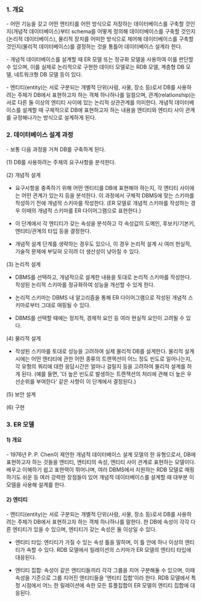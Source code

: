 ### 1. 개요

\- 어떤 기능을 갖고 어떤 엔티티를 어떤 방식으로 저장하는 데이터베이스를 구축할 것인지(개념적 데이터베이스)부터 schema를 어떻게 정의해 데이터베이스를 구축할 것인지(논리적 데이터베이스), 물리적 장치를 어떠한 방식으로 제어해 데이터베이스를 구축할 것인지(물리적 데이터베이스)를 결정하는 것을 통틀어 데이터베이스 설계라 한다. 

\- 개념적 데이터베이스를 설계할 때 ER 모델 또는 정규화 모델을 사용하여 이를 판단할 수 있으며, 이를 실제로 논리적으로 구현한 데이터 모델로는 RDB 모델, 계층형 DB 모델, 네트워크형 DB 모델 등이 있다.

\- 엔티티(entity)는 서로 구분되는 개별적 단위(사람, 사물, 장소 등)로서 DB를 사용하려는 주체가 DB에서 표현하고자 하는 객체 하나하나를 일컬으며, 관계(relationship)는 서로 다른 둘 이상의 엔티티 사이에 있는 논리적 상관관계를 의미한다. 개념적 데이터베이스를 설계할 때 구체적으로 DB에 표현하고자 하는 내용을 엔티티와 엔티티 사이 관계를 규정해나가는 방식으로 설계하게 된다.


### 2. 데이터베이스 설계 과정

\- 보통 다음 과정을 거쳐 DB를 구축하게 된다.

(1) DB를 사용하려는 주체의 요구사항을 분석한다.

(2) 개념적 설계

- 요구사항을 충족하기 위해 어떤 엔티티를 DB에 표현해야 하는지, 각 엔티티 사이에는 어떤 관계가 있는지 등을 분석한다. 이 과정에서 구체적 DBMS에 맞는 스키마를 작성하기 전에 개념적 스키마를 작성한다. (ER 모델로 개념적 스키마를 작성하는 경우 이때의 개념적 스키마를 ER 다이어그램으로 표현한다.)

- 이 단계에서 각 엔티티가 갖는 속성을 분석하고 각 속성값의 도메인, 후보키/기본키, 엔티티/관계의 타입 등을 결정한다.

- 개념적 설계 단계를 생략하는 경우도 있으나, 이 경우 논리적 설계 시 여러 현실적, 기술적 문제에 부딪혀 오히려 더 생산성이 낮아질 수 있다.

(3) 논리적 설계

- DBMS를 선택하고, 개념적으로 설계한 내용을 토대로 논리적 스키마를 작성한다. 작성된 논리적 스키마를 정규화하여 성능을 개선할 수 있게 한다.

- 논리적 스키마는 DBMS 내 알고리즘을 통해 ER 다이어그램으로 작성된 개념적 스키마로부터 그대로 매핑될 수 있다.

- DBMS를 선택할 때에는 정치적, 경제적 요인 등 여러 현실적 요인이 고려될 수 있다.

(4) 물리적 설계

- 작성된 스키마를 토대로 성능을 고려하여 실제 물리적 DB를 설계한다. 물리적 설계 시에는 어떤 엔티티에 관한 어떤 종류의 트랜잭션이 어느 정도 빈도로 일어나는지, 각 유형의 쿼리에 대한 응답시간은 얼마나 걸릴지 등을 고려하여 물리적 설계를 하게 된다. (예를 들면, '더 높은 빈도로 발생하는 트랜잭션의 처리에 관해 더 높은 우선순위를 부여한다' 같은 사항이 이 단계에서 결정된다.)

(5) 보안 설계

(6) 구현



### 3. ER 모델


#### 1) 개요

\- 1976년 P. P. Chen이 제안한 개념적 데이터베이스 설계 모델의 한 유형으로서, DB에 표현하고자 하는 것들을 엔티티, 엔티티의 속성, 엔티티 사이 관계로 표현하는 모델이다. 배우고 이해하기 쉽고 표현력이 뛰어나며, 여러 DBMS에서 지원하는 RDB 모델로 매핑하기도 쉬운 등 여러 강력한 장점들이 있어 개념적 데이터베이스를 설계할 때 대부분 이 모델을 사용해 설계를 한다.


#### 2) 엔티티

\- 엔티티(entity)는 서로 구분되는 개별적 단위(사람, 사물, 장소 등)로서 DB를 사용하려는 주체가 DB에서 표현하고자 하는 객체 하나하나를 말한다. 한 DB에 속성이 각각 다른 엔티티가 있을 수 있으며, 엔티티가 갖는 속성은 둘 이상일 수 있다.

- 엔티티 타입: 엔티티가 가질 수 있는 속성 틀을 말하며, 이 틀 안에 하나 이상의 엔티티가 속할 수 있다. RDB 모델에서 릴레이션의 스키마가 ER 모델의 엔티티 타입에 대응된다.

- 엔티티 집합: 속성이 같은 엔티티들끼리 각각 그룹을 지어 구분해둘 수 있으며, 이때 속성을 기준으로 그룹 지어진 엔티티들을 '엔티티 집합'이라 한다. RDB 모델에서 특정 시점에서 어느 한 릴레이션에 속한 모든 튜플집합이 ER 모델의 엔티티 집합에 대응된다.
